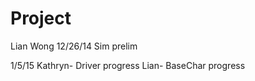 Project
=======
Lian Wong 12/26/14
Sim prelim

1/5/15
Kathryn- Driver progress
Lian- BaseChar progress
